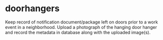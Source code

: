 # doorhangers
 Keep record of notification document/package left on doors prior to a work event in a neighborhood. Upload a photograph of the hanging door hanger and record the metadata in database along with the uploaded image(s).
